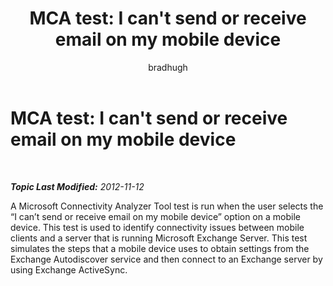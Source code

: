 ﻿---
title: "MCA test: I can't send or receive email on my mobile device"
author: bradhugh
ms.author: bradhugh
manager: tpolitis
audience: ITPro 
ms.topic: article 
ms.service: remote-connect-tool
localization_priority: Normal
description: 
---

<div data-xmlns="http://www.w3.org/1999/xhtml">

<div class="topic" data-xmlns="http://www.w3.org/1999/xhtml" data-msxsl="urn:schemas-microsoft-com:xslt" data-cs="http://msdn.microsoft.com/en-us/">

<div data-asp="http://msdn2.microsoft.com/asp">

# MCA test: I can't send or receive email on my mobile device

</div>

<div id="mainSection">

<div id="mainBody">

<span> </span>

_**Topic Last Modified:** 2012-11-12_

A Microsoft Connectivity Analyzer Tool test is run when the user selects the “I can’t send or receive email on my mobile device” option on a mobile device. This test is used to identify connectivity issues between mobile clients and a server that is running Microsoft Exchange Server. This test simulates the steps that a mobile device uses to obtain settings from the Exchange Autodiscover service and then connect to an Exchange server by using Exchange ActiveSync.

</div>

<span> </span>

</div>

</div>

</div>

